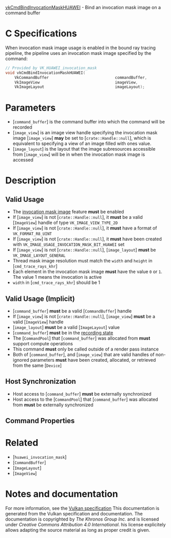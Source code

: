 [vkCmdBindInvocationMaskHUAWEI](https://www.khronos.org/registry/vulkan/specs/1.3-extensions/man/html/vkCmdBindInvocationMaskHUAWEI.html) - Bind an invocation mask image on a command buffer

# C Specifications
When invocation mask image usage is enabled in the bound ray tracing
pipeline, the pipeline uses an invocation mask image specified by the
command:
```c
// Provided by VK_HUAWEI_invocation_mask
void vkCmdBindInvocationMaskHUAWEI(
    VkCommandBuffer                             commandBuffer,
    VkImageView                                 imageView,
    VkImageLayout                               imageLayout);
```

# Parameters
- [`command_buffer`] is the command buffer into which the command will be recorded
- [`image_view`] is an image view handle specifying the invocation mask image [`image_view`] **may**  be set to [`crate::Handle::null`], which is equivalent to specifying a view of an image filled with ones value.
- [`image_layout`] is the layout that the image subresources accessible from [`image_view`] will be in when the invocation mask image is accessed

# Description
## Valid Usage
-    The [invocation mask image](https://www.khronos.org/registry/vulkan/specs/1.3-extensions/html/vkspec.html#features-invocationMask) feature  **must**  be enabled
-    If [`image_view`] is not [`crate::Handle::null`], it  **must**  be a valid [`ImageView`] handle of type `VK_IMAGE_VIEW_TYPE_2D`
-    If [`image_view`] is not [`crate::Handle::null`], it  **must**  have a format of `VK_FORMAT_R8_UINT`
-    If [`image_view`] is not [`crate::Handle::null`], it  **must**  have been created with `VK_IMAGE_USAGE_INVOCATION_MASK_BIT_HUAWEI` set
-    If [`image_view`] is not [`crate::Handle::null`], [`image_layout`] **must**  be `VK_IMAGE_LAYOUT_GENERAL`
-    Thread mask image resolution must match the `width` and `height` in [`cmd_trace_rays_khr`]
-    Each element in the invocation mask image  **must**  have the value `0` or `1`. The value 1 means the invocation is active
-  `width` in [`cmd_trace_rays_khr`] should be 1

## Valid Usage (Implicit)
-  [`command_buffer`] **must**  be a valid [`CommandBuffer`] handle
-    If [`image_view`] is not [`crate::Handle::null`], [`image_view`] **must**  be a valid [`ImageView`] handle
-  [`image_layout`] **must**  be a valid [`ImageLayout`] value
-  [`command_buffer`] **must**  be in the [recording state]()
-    The [`CommandPool`] that [`command_buffer`] was allocated from  **must**  support compute operations
-    This command  **must**  only be called outside of a render pass instance
-    Both of [`command_buffer`], and [`image_view`] that are valid handles of non-ignored parameters  **must**  have been created, allocated, or retrieved from the same [`Device`]

## Host Synchronization
- Host access to [`command_buffer`] **must**  be externally synchronized
- Host access to the [`CommandPool`] that [`command_buffer`] was allocated from  **must**  be externally synchronized

## Command Properties

# Related
- [`huawei_invocation_mask`]
- [`CommandBuffer`]
- [`ImageLayout`]
- [`ImageView`]

# Notes and documentation
For more information, see the [Vulkan specification](https://www.khronos.org/registry/vulkan/specs/1.3-extensions/html/vkspec.html)
This documentation is generated from the Vulkan specification and documentation.
The documentation is copyrighted by *The Khronos Group Inc.* and is licensed under *Creative Commons Attribution 4.0 International*.
his license explicitely allows adapting the source material as long as proper credit is given.
        